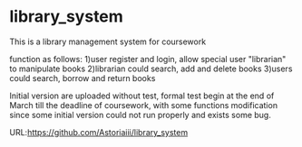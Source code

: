# library_system
This is a library management system for coursework

function as follows:
1)user register and login, allow special user "librarian" to manipulate books
2)librarian could search, add and delete books
3)users could search, borrow and return books

Initial version are uploaded without test, formal test begin at the end of March till the deadline of coursework, with some functions modification since some initial version could not run properly and exists some bug.

URL:https://github.com/Astoriaiii/library_system
